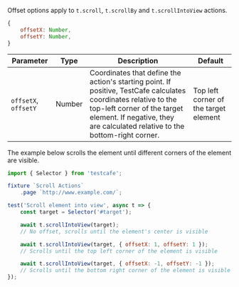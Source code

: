 Offset options apply to `t.scroll`, `t.scrollBy` and `t.scrollIntoView` actions.

```js
{
    offsetX: Number,
    offsetY: Number,
}
```

Parameter                      | Type    | Description                                                                                                                                                 | Default
------------------------------ | ------- | ----------------------------------------------------------------------------------------------------------------------------------------------------------- | ------------------------------------------
`offsetX`, `offsetY`           | Number  | Coordinates that define the action's starting point. If positive, TestCafe calculates coordinates relative to the top-left corner of the target element. If negative, they are calculated relative to the bottom-right corner.  | Top left corner of the target element

The example below scrolls the element until different corners of the element are visible.

```js
import { Selector } from 'testcafe';

fixture `Scroll Actions`
    .page `http://www.example.com/`;

test('Scroll element into view', async t => {
    const target = Selector('#target');

    await t.scrollIntoView(target);
    // No offset, scrolls until the element's center is visible

    await t.scrollIntoView(target, { offsetX: 1, offsetY: 1 });
    // Scrolls until the top left corner of the element is visible

    await t.scrollIntoView(target, { offsetX: -1, offsetY: -1 });
    // Scrolls until the bottom right corner of the element is visible
});
```
